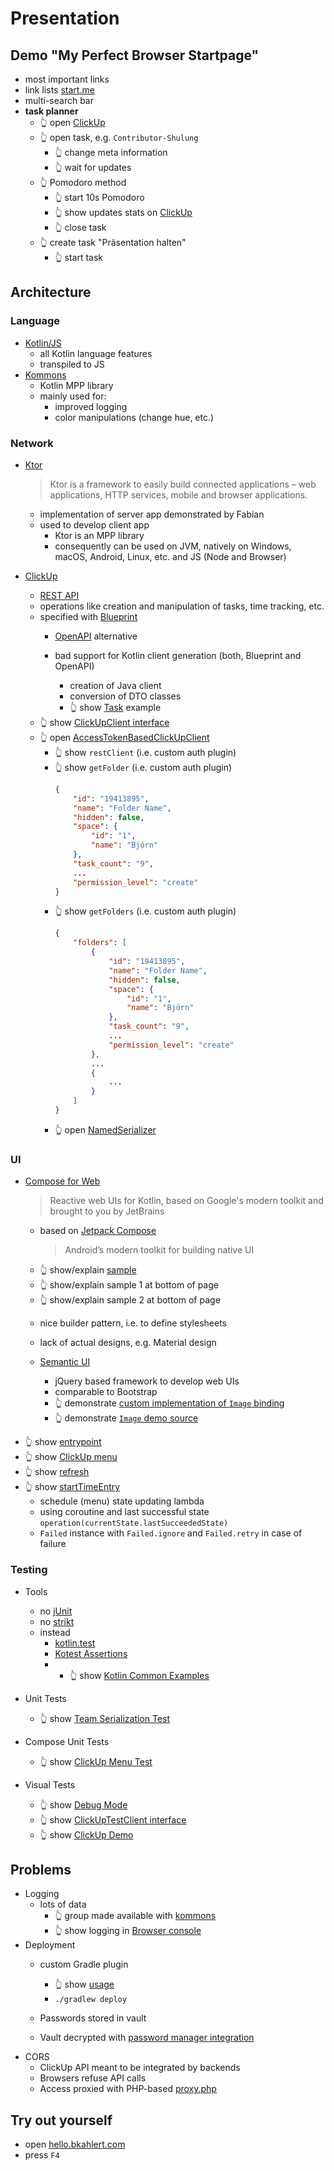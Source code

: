 # Presentation

## Demo "My Perfect Browser Startpage"

- most important links
- link lists [start.me](start.me)
- multi-search bar
- **task planner**
    * 👆 open [ClickUp](clickup.com)
    * 👆 open task, e.g. `Contributor-Shulung`
        * 👆 change meta information
        * 👆 wait for updates
    * 👆 Pomodoro method
        * 👆 start 10s Pomodoro
        * 👆 show updates stats on [ClickUp](clickup.com)
        * 👆 close task
    * 👆 create task "Präsentation halten"
        * 👆 start task

## Architecture

### Language

- [Kotlin/JS](https://kotlinlang.org/docs/js-overview.html)
    - all Kotlin language features
    - transpiled to JS
- [Kommons](https://github.com/bkahlert/kommons)
    - Kotlin MPP library
    - mainly used for:
        - improved logging
        - color manipulations (change hue, etc.)

### Network

- [Ktor](https://ktor.io/)
  > Ktor is a framework to easily build connected applications – web applications, HTTP services, mobile and browser applications.
    - implementation of server app demonstrated by Fabian
    - used to develop client app
        - Ktor is an MPP library
        - consequently can be used on JVM, natively on Windows, macOS, Android, Linux, etc. and JS (Node and Browser)
- [ClickUp](clickup.com)
    - [REST API](https://clickup.com/api)
    - operations like creation and manipulation of tasks, time tracking, etc.
    - specified with [Blueprint](https://apiblueprint.org/)
        - [OpenAPI](https://www.openapis.org/) alternative
        - bad support for Kotlin client generation (both, Blueprint and OpenAPI)
            - creation of Java client
            - conversion of DTO classes

            * 👆 show [Task](jetbrains://idea/navigate/reference?project=hello&path=com/bkahlert/hello/clickup/api/Task.kt) example

    * 👆 show [ClickUpClient interface](jetbrains://idea/navigate/reference?project=hello&path=com/bkahlert/hello/clickup/api/rest/ClickUpClient.kt)
    * 👆 open [AccessTokenBasedClickUpClient](jetbrains://idea/navigate/reference?project=hello&fqn=AccessTokenBasedClickUpClient)
        * 👆 show `restClient` (i.e. custom auth plugin)
        * 👆 show `getFolder` (i.e. custom auth plugin)
          ```json
          {
              "id": "19413895",
              "name": "Folder Name",
              "hidden": false,
              "space": {
                  "id": "1",
                  "name": "Björn"
              },
              "task_count": "9",
              ...
              "permission_level": "create"
          }
          ```
        * 👆 show `getFolders` (i.e. custom auth plugin)
          ```json
          {
              "folders": [
                  {
                      "id": "19413895",
                      "name": "Folder Name",
                      "hidden": false,
                      "space": {
                          "id": "1",
                          "name": "Björn"
                      },
                      "task_count": "9",
                      ...
                      "permission_level": "create"
                  },
                  ...
                  {
                      ...
                  }
              ]
          }
          ```
        * 👆 open [NamedSerializer](jetbrains://idea/navigate/reference?project=hello&path=com/bkahlert/kommons/serialization/NamedSerializer.kt)

### UI

- [Compose for Web](https://compose-web.ui.pages.jetbrains.team/)
  > Reactive web UIs for Kotlin, based on Google's modern toolkit and brought to you by JetBrains
    - based on [Jetpack Compose](https://developer.android.com/jetpack/compose)
      > Android’s modern toolkit for building native UI

    * 👆 show/explain [sample](https://compose-web.ui.pages.jetbrains.team/)
    * 👆 show/explain sample 1 at bottom of page
    * 👆 show/explain sample 2 at bottom of page

    - nice builder pattern, i.e. to define stylesheets
    - lack of actual designs, e.g. Material design
    - [Semantic UI](https://semantic-ui.com/)
        - jQuery based framework to develop web UIs
        - comparable to Bootstrap

        * 👆 demonstrate [custom implementation of `Image` binding](http://localhost:8080/#debug=4)
        * 👆 demonstrate [`Image` demo source](jetbrains://idea/navigate/reference?project=hello&path=com/bkahlert/hello/debug/semanticui/ElementsDemos.kt)

* 👆 show [entrypoint](jetbrains://idea/navigate/reference?project=hello&path=com/bkahlert/hello/Main.kt)
* 👆 show [ClickUp menu](jetbrains://idea/navigate/reference?project=hello&path=com/bkahlert/hello/clickup/ui/ClickUpMenu.kt)
* 👆 show [refresh](jetbrains://idea/navigate/reference?project=hello&path=com/bkahlert/hello/clickup/ui/ClickUpMenuViewModel.kt)
* 👆 show [startTimeEntry](jetbrains://idea/navigate/reference?project=hello&path=com/bkahlert/hello/clickup/ui/ClickUpMenuViewModel.kt)
    - schedule (menu) state updating lambda
    - using coroutine and last successful state `operation(currentState.lastSucceededState)`
    - `Failed` instance with `Failed.ignore` and `Failed.retry` in case of failure

### Testing

- Tools
    - no [jUnit](https://junit.org/junit5/)
    - no [strikt](https://strikt.io/)
    - instead
        - [kotlin.test](https://kotlinlang.org/api/latest/kotlin.test/)
        - [Kotest Assertions](https://kotest.io/docs/assertions/assertions.html)
        -
            * 👆 show [Kotlin Common Examples](jetbrains://idea/navigate/reference?project=kommons-debug&fqn=com.bkahlert.kommons.CodePointTest)

- Unit Tests
    * 👆 show [Team Serialization Test](jetbrains://idea/navigate/reference?project=hello&path=com/bkahlert/hello/clickup/api/TeamTest.kt)

- Compose Unit Tests
    * 👆 show [ClickUp Menu Test](jetbrains://idea/navigate/reference?project=hello&path=com/bkahlert/hello/clickup/ui/ClickUpMenuTest.kt)

- Visual Tests
    * 👆 show [Debug Mode](http://localhost:8080/#debug)
    * 👆 show [ClickUpTestClient interface](jetbrains://idea/navigate/reference?project=hello&path=com/bkahlert/hello/debug/clickup/ClickUpTestClient.kt)
    * 👆 show [ClickUp Demo](http://localhost:8080/#debug=1)

## Problems

- Logging
    - lots of data
        * 👆 group made available with [kommons](jetbrains://idea/navigate/reference?project=kommons-debug&path=com/bkahlert/kommons/debug/console.kt)
        * 👆 show logging in [Browser console](http://localhost:8080)
- Deployment
    - custom Gradle plugin
        * 👆 show [usage](jetbrains://idea/navigate/reference?project=hello&path=build.gradle.kts)

        - `./gradlew deploy`
    - Passwords stored in vault
    - Vault decrypted with [password manager integration](https://github.com/bkahlert/ansible-vault-pass-client)
- CORS
    - ClickUp API meant to be integrated by backends
    - Browsers refuse API calls
    - Access proxied with PHP-based [proxy.php](jetbrains://idea/navigate/reference?project=hello&path=proxy.php)

## Try out yourself

- open [hello.bkahlert.com](https://hello.bkahlert.com/#debug=false)
- press `F4`
